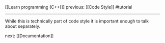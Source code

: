 [[Learn programming (C++)]]  previous: [[Code Style]]   #tutorial

---

While this is technically part of code style it is important enough to talk about separately.












next: [[Documentation]] 
